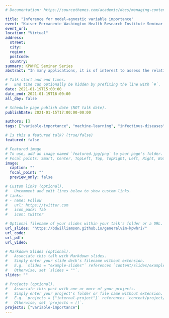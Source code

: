 ```yaml
---
# Documentation: https://sourcethemes.com/academic/docs/managing-content/

title: "Inference for model-agnostic variable importance"
event: "Kaiser Permanente Washington Health Research Institute Seminar Series"
event_url:
location: "Virtual"
address:
  street:
  city:
  region:
  postcode:
  country:
summary: KPWHRI Seminar Series
abstract: "In many applications, it is of interest to assess the relative contribution of features (or subsets of features) toward the goal of predicting a response; in other words, to gauge the variable importance of features. Most recent work on variable importance assessment has focused on describing the importance of features within the confines of a given prediction algorithm. However, such an assessment does not necessarily characterize the prediction potential of features and may provide a misleading reflection of the intrinsic value of these features. To address this limitation, I propose a general framework for nonparametric inference on interpretable algorithm-agnostic variable importance. I will illustrate the use of the proposed framework in the context of a prevention efficacy trial of an antibody against HIV-1 infection."

# Talk start and end times.
#   End time can optionally be hidden by prefixing the line with `#`.
date: 2021-01-19T15:00:00
date_end: 2021-01-19T16:00:00
all_day: false

# Schedule page publish date (NOT talk date).
publishDate: 2021-01-15T17:00:00-00:00

authors: []
tags: ["variable-importance", "machine-learning", "infectious-diseases"]

# Is this a featured talk? (true/false)
featured: false

# Featured image
# To use, add an image named `featured.jpg/png` to your page's folder.
# Focal points: Smart, Center, TopLeft, Top, TopRight, Left, Right, BottomLeft, Bottom, BottomRight.
image:
  caption: ""
  focal_point: ""
  preview_only: false

# Custom links (optional).
#   Uncomment and edit lines below to show custom links.
# links:
# - name: Follow
#   url: https://twitter.com
#   icon_pack: fab
#   icon: twitter

# Optional filename of your slides within your talk's folder or a URL.
url_slides: "https://bdwilliamson.github.io/generalvim-kpwhri/"
url_code:
url_pdf:
url_video:

# Markdown Slides (optional).
#   Associate this talk with Markdown slides.
#   Simply enter your slide deck's filename without extension.
#   E.g. `slides = "example-slides"` references `content/slides/example-slides.md`.
#   Otherwise, set `slides = ""`.
slides: ""

# Projects (optional).
#   Associate this post with one or more of your projects.
#   Simply enter your project's folder or file name without extension.
#   E.g. `projects = ["internal-project"]` references `content/project/deep-learning/index.md`.
#   Otherwise, set `projects = []`.
projects: ["variable-importance"]
---
```

